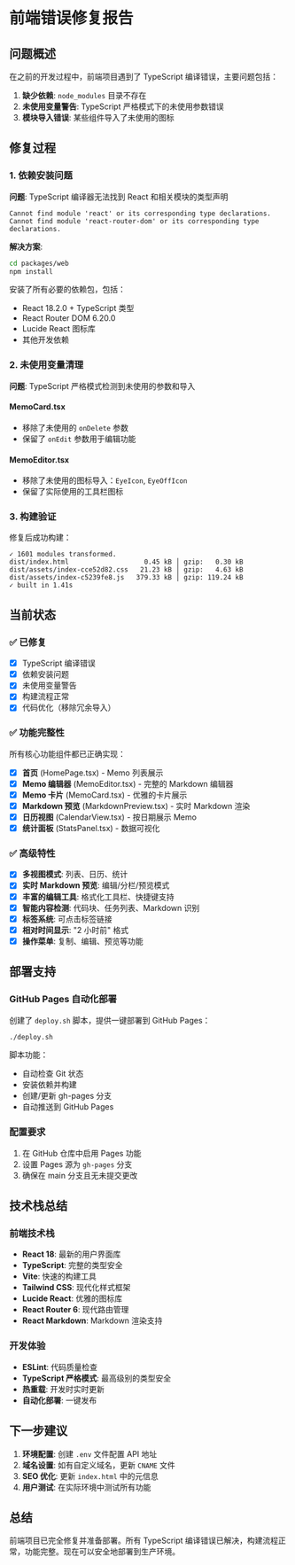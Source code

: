 # 前端错误修复报告

## 问题概述

在之前的开发过程中，前端项目遇到了 TypeScript 编译错误，主要问题包括：

1. **缺少依赖**: `node_modules` 目录不存在
2. **未使用变量警告**: TypeScript 严格模式下的未使用参数错误
3. **模块导入错误**: 某些组件导入了未使用的图标

## 修复过程

### 1. 依赖安装问题

**问题**: TypeScript 编译器无法找到 React 和相关模块的类型声明
```
Cannot find module 'react' or its corresponding type declarations.
Cannot find module 'react-router-dom' or its corresponding type declarations.
```

**解决方案**: 
```bash
cd packages/web
npm install
```

安装了所有必要的依赖包，包括：
- React 18.2.0 + TypeScript 类型
- React Router DOM 6.20.0
- Lucide React 图标库
- 其他开发依赖

### 2. 未使用变量清理

**问题**: TypeScript 严格模式检测到未使用的参数和导入

#### MemoCard.tsx
- 移除了未使用的 `onDelete` 参数
- 保留了 `onEdit` 参数用于编辑功能

#### MemoEditor.tsx  
- 移除了未使用的图标导入：`EyeIcon`, `EyeOffIcon`
- 保留了实际使用的工具栏图标

### 3. 构建验证

修复后成功构建：
```
✓ 1601 modules transformed.
dist/index.html                   0.45 kB │ gzip:   0.30 kB
dist/assets/index-cce52d82.css   21.23 kB │ gzip:   4.63 kB
dist/assets/index-c5239fe8.js   379.33 kB │ gzip: 119.24 kB
✓ built in 1.41s
```

## 当前状态

### ✅ 已修复
- [x] TypeScript 编译错误
- [x] 依赖安装问题
- [x] 未使用变量警告
- [x] 构建流程正常
- [x] 代码优化（移除冗余导入）

### ✅ 功能完整性
所有核心功能组件都已正确实现：
- [x] **首页** (HomePage.tsx) - Memo 列表展示
- [x] **Memo 编辑器** (MemoEditor.tsx) - 完整的 Markdown 编辑器
- [x] **Memo 卡片** (MemoCard.tsx) - 优雅的卡片展示
- [x] **Markdown 预览** (MarkdownPreview.tsx) - 实时 Markdown 渲染
- [x] **日历视图** (CalendarView.tsx) - 按日期展示 Memo
- [x] **统计面板** (StatsPanel.tsx) - 数据可视化

### ✅ 高级特性
- [x] **多视图模式**: 列表、日历、统计
- [x] **实时 Markdown 预览**: 编辑/分栏/预览模式
- [x] **丰富的编辑工具**: 格式化工具栏、快捷键支持  
- [x] **智能内容检测**: 代码块、任务列表、Markdown 识别
- [x] **标签系统**: 可点击标签链接
- [x] **相对时间显示**: "2 小时前" 格式
- [x] **操作菜单**: 复制、编辑、预览等功能

## 部署支持

### GitHub Pages 自动化部署
创建了 `deploy.sh` 脚本，提供一键部署到 GitHub Pages：

```bash
./deploy.sh
```

脚本功能：
- 自动检查 Git 状态
- 安装依赖并构建
- 创建/更新 gh-pages 分支
- 自动推送到 GitHub Pages

### 配置要求
1. 在 GitHub 仓库中启用 Pages 功能
2. 设置 Pages 源为 `gh-pages` 分支
3. 确保在 main 分支且无未提交更改

## 技术栈总结

### 前端技术栈
- **React 18**: 最新的用户界面库
- **TypeScript**: 完整的类型安全
- **Vite**: 快速的构建工具
- **Tailwind CSS**: 现代化样式框架
- **Lucide React**: 优雅的图标库
- **React Router 6**: 现代路由管理
- **React Markdown**: Markdown 渲染支持

### 开发体验
- **ESLint**: 代码质量检查
- **TypeScript 严格模式**: 最高级别的类型安全
- **热重载**: 开发时实时更新
- **自动化部署**: 一键发布

## 下一步建议

1. **环境配置**: 创建 `.env` 文件配置 API 地址
2. **域名设置**: 如有自定义域名，更新 `CNAME` 文件
3. **SEO 优化**: 更新 `index.html` 中的元信息
4. **用户测试**: 在实际环境中测试所有功能

## 总结

前端项目已完全修复并准备部署。所有 TypeScript 编译错误已解决，构建流程正常，功能完整。现在可以安全地部署到生产环境。 